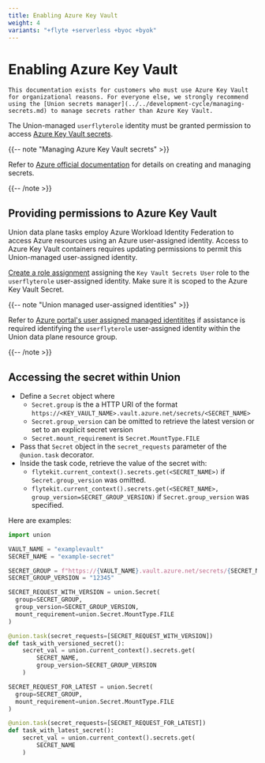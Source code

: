 ```yaml
---
title: Enabling Azure Key Vault
weight: 4
variants: "+flyte +serverless +byoc +byok"
---
```


# Enabling Azure Key Vault

```--note--
This documentation exists for customers who must use Azure Key Vault for organizational reasons. For everyone else, we strongly recommend using the [Union secrets manager](../../development-cycle/managing-secrets.md) to manage secrets rather than Azure Key Vault.
```

The Union-managed `userflyterole` identity must be granted permission to access [Azure Key Vault secrets](https://learn.microsoft.com/en-us/azure/key-vault/secrets/about-secrets).

{{-- note "Managing Azure Key Vault secrets" >}}

Refer to [Azure official documentation](https://learn.microsoft.com/en-us/azure/key-vault/secrets/quick-create-portal) for details on creating and managing secrets.

{{-- /note >}}

## Providing permissions to Azure Key Vault

Union data plane tasks employ Azure Workload Identity Federation to access Azure resources using an Azure user-assigned identity. Access to Azure Key Vault containers requires updating permissions to permit this Union-managed user-assigned identity.

[Create a role assignment](https://learn.microsoft.com/en-us/azure/role-based-access-control/role-assignments-portal) assigning the `Key Vault Secrets User` role to the `userflyterole` user-assigned identity. Make sure it is scoped to the Azure Key Vault Secret.

{{-- note "Union managed user-assigned identities" >}}

Refer to [Azure portal's user assigned managed identitites](https://portal.azure.com/#view/HubsExtension/BrowseResource/resourceType/Microsoft.ManagedIdentity%2FuserAssignedIdentities) if assistance is required identifying the `userflyterole` user-assigned identity within the Union data plane resource group.

{{-- /note >}}

## Accessing the secret within Union

* Define a `Secret` object where
  * `Secret.group` is the a HTTP URI of the format `https://<KEY_VAULT_NAME>.vault.azure.net/secrets/<SECRET_NAME>`
  * `Secret.group_version` can be omitted to retrieve the latest version or set to an explicit secret version
  * `Secret.mount_requirement` is `Secret.MountType.FILE`
* Pass that `Secret` object in the `secret_requests` parameter of the `@union.task` decorator.
* Inside the task code, retrieve the value of the secret with:
  * `flytekit.current_context().secrets.get(<SECRET_NAME>)` if `Secret.group_version` was omitted.
  * `flytekit.current_context().secrets.get(<SECRET_NAME>, group_version=SECRET_GROUP_VERSION)` if `Secret.group_version` was specified.

Here are examples:

```python
import union

VAULT_NAME = "examplevault"
SECRET_NAME = "example-secret"

SECRET_GROUP = f"https://{VAULT_NAME}.vault.azure.net/secrets/{SECRET_NAME}"
SECRET_GROUP_VERSION = "12345"

SECRET_REQUEST_WITH_VERSION = union.Secret(
  group=SECRET_GROUP,
  group_version=SECRET_GROUP_VERSION,
  mount_requirement=union.Secret.MountType.FILE
)

@union.task(secret_requests=[SECRET_REQUEST_WITH_VERSION])
def task_with_versioned_secret():
    secret_val = union.current_context().secrets.get(
        SECRET_NAME,
        group_version=SECRET_GROUP_VERSION
    )

SECRET_REQUEST_FOR_LATEST = union.Secret(
  group=SECRET_GROUP,
  mount_requirement=union.Secret.MountType.FILE
)

@union.task(secret_requests=[SECRET_REQUEST_FOR_LATEST])
def task_with_latest_secret():
    secret_val = union.current_context().secrets.get(
        SECRET_NAME
    )
```
